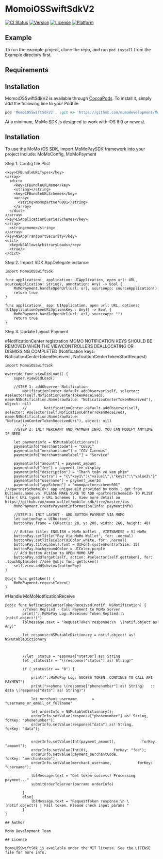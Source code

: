 # MomoiOSSwiftSdkV2

[![CI Status](http://img.shields.io/travis/momodevelopment/MomoiOSSwiftSdk.svg?style=flat)](https://travis-ci.org/momodevelopment/MomoiOSSwiftSdkV2)
[![Version](https://img.shields.io/cocoapods/v/MomoiOSSwiftSdk.svg?style=flat)](http://cocoapods.org/pods/MomoiOSSwiftSdk)
[![License](https://img.shields.io/cocoapods/l/MomoiOSSwiftSdk.svg?style=flat)](http://cocoapods.org/pods/MomoiOSSwiftSdk)
[![Platform](https://img.shields.io/cocoapods/p/MomoiOSSwiftSdk.svg?style=flat)](http://cocoapods.org/pods/MomoiOSSwiftSdk)

## Example

To run the example project, clone the repo, and run `pod install` from the Example directory first.

## Requirements

## Installation

MomoiOSSwiftSdkV2 is available through [CocoaPods](http://cocoapods.org). To install
it, simply add the following line to your Podfile:

```ruby
pod 'MomoiOSSwiftSdkV2', :git => 'https://github.com/momodevelopment/MomoiOSSwiftSdk.git',:branch => "master"
```

At a minimum, MoMo SDK is designed to work with iOS 8.0 or newest.


## Installation

To use the MoMo iOS SDK, Import MoMoPaySDK framework into your project
Include: MoMoConfig, MoMoPayment

Step 1. Config file Plist
```
<key>CFBundleURLTypes</key>
<array>
  <dict>
    <key>CFBundleURLName</key>
    <string></string>
    <key>CFBundleURLSchemes</key>
    <array>
      <string>momopartner0001</string>
    </array>
  </dict>
</array>
<key>LSApplicationQueriesSchemes</key>
<array>
  <string>momo</string>
</array>
<key>NSAppTransportSecurity</key>
<dict>
  <key>NSAllowsArbitraryLoads</key>
  <true/>
</dict>
```
Step 2. Import SDK
AppDelegate instance
```
import MomoiOSSwiftSdk

func application(_ application: UIApplication, open url: URL, sourceApplication: String?, annotation: Any) -> Bool {
    MoMoPayment.handleOpenUrl(url: url, sourceApp: sourceApplication!)
    return true
}

func application(_ app: UIApplication, open url: URL, options: [UIApplicationOpenURLOptionsKey : Any]) -> Bool {
    MoMoPayment.handleOpenUrl(url: url, sourceApp: "")
    return true
}
```

Step 3. Update Layout Payment

#NotificationCenter registration
MOMO NOTIFICATION KEYS SHOULD BE REMOVED WHEN THE VIEWCONTROLLERS DEALLOCATING OR DISMISSING COMPLETED
(Notification keys: NoficationCenterTokenReceived , NoficationCenterTokenStartRequest)
```
import MomoiOSSwiftSdk

override func viewDidLoad() {
    super.viewDidLoad()
    
    //STEP 1: addObserver Notification
        NotificationCenter.default.addObserver(self, selector: #selector(self.NoficationCenterTokenReceived), name:NSNotification.Name(rawValue: "NoficationCenterTokenReceived"), object: nil)
        //        NotificationCenter.default.addObserver(self, selector: #selector(self.NoficationCenterTokenReceived), name:NSNotification.Name(rawValue: "NoficationCenterTokenReceivedUri"), object: nil)
        //
    //STEP 2: INIT MERCHANT AND PAYMENT INFO. YOU CAN MODIFY ANYTIME IF NEED

    let paymentinfo = NSMutableDictionary()
    paymentinfo["merchantcode"] = "CGV01"
    paymentinfo["merchantname"] = "CGV Cinemas"
    paymentinfo["merchantnamelabel"] = "Service"

    paymentinfo["amount"] = payment_amount
    paymentinfo["fee"] = payment_fee_display
    paymentinfo["description"] = "Thanh toán vé xem phim"
    paymentinfo["extra"] = "{\"key1\":\"value1\",\"key2\":\"value2\"}"
    paymentinfo["username"] = payment_userId
    paymentinfo["appScheme"] = "momopartnerscheme001" //<partnerSchemeId>: app uniqueueId provided by MoMo , get from business.momo.vn. PLEASE MAKE SURE TO ADD <partnerSchemeId> TO PLIST file ( URL types > URL Schemes ). View more detail on https://github.com/momo-wallet/mobile-sdk/tree/master/ios
    MoMoPayment.createPaymentInformation(info: paymentinfo)
    
    //STEP 3: INIT LAYOUT - ADD BUTTON PAYMENT VIA MOMO
    let buttonPay = UIButton()
    buttonPay.frame = CGRect(x: 20, y: 200, width: 260, height: 40)

    // Button title: ENGLISH = MoMo Wallet , VIETNAMESE = Ví MoMo
    buttonPay.setTitle("Pay Via MoMo Wallet", for: .normal)
    buttonPay.setTitleColor(UIColor.white, for: .normal)
    buttonPay.titleLabel!.font = UIFont.systemFont(ofSize: 15)
    buttonPay.backgroundColor = UIColor.purple
    // Add Button Action to OPEN MOMO APP 
    buttonPay.addTarget(self, action: #selector(self.gettoken), for: .touchUpInside) //see @objc func gettoken() 
    self.view.addSubview(buttonPay)
}

@objc func gettoken() {
    MoMoPayment.requestToken()
}
```
#Handle MoMoNotificationReceive
```
@objc func NoficationCenterTokenReceived(notif: NSNotification) {
        //Token Replied - Call Payment to MoMo Server
        print("::MoMoPay Log::Received Token Replied::\(notif.object!)")
        lblMessage.text = "RequestToken response:\n  \(notif.object as Any)"
        
        let response:NSMutableDictionary = notif.object! as! NSMutableDictionary
        
        
        
        //let _status = response["status"] as! String
        let _statusStr = "\(response["status"] as! String)"
        
        if (_statusStr == "0") {
            
            print("::MoMoPay Log: SUCESS TOKEN. CONTINUE TO CALL API PAYMENT")
            print(">>phone \(response["phonenumber"] as! String)   :: data \(response["data"] as! String)")
            
            let merchant_username       = "username_or_email_or_fullname"
            
            let orderInfo = NSMutableDictionary();
            orderInfo.setValue(response["phonenumber"] as! String,            forKey: "phonenumber");
            orderInfo.setValue(response["data"] as! String,            forKey: "data");
            
            
            orderInfo.setValue(Int(payment_amount),            forKey: "amount");
            orderInfo.setValue(Int(0),            forKey: "fee");
            orderInfo.setValue(payment_merchantCode,            forKey: "merchantcode");
            orderInfo.setValue(merchant_username,            forKey: "username");
            
            lblMessage.text = "Get token success! Processing payment..."
            submitOrderToServer(parram: orderInfo)
            
        }
        else{
            lblMessage.text = "RequestToken response:\n \(notif.object!) | Fail token. Please check input params "
        }
}

## Author

MoMo Development Team

## License

MomoiOSSwiftSdk is available under the MIT license. See the LICENSE file for more info.
